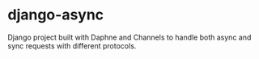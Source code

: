 # django-async
Django project built with Daphne and Channels to handle both async and sync requests with different protocols.
